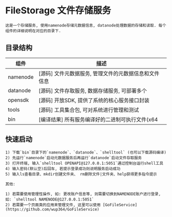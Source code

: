 # FileStorage 文件存储服务

    这是一个存储服务, 使用namenode存储元数据信息, datanode处理数据的存储和读取. 每个组件的详细说明在对应的目录下.

## 目录结构

| 组件          | 描述                                                                                   |
| ------------- | -------------------------------------------------------------------------------------- |
| namenode     | [源码] 文件元数据服务, 管理文件的元数据信息和文件信息                                       |
| datanode     | [源码] 文件存取服务, 数据存储服务, 可部署多个                                              |
| opensdk      | [源码] 开放SDK, 提供了系统的核心服务接口封装                                               |
| tools        | [源码] 工具集合包, 可对系统进行管理和测试                                                  |
| bin          | [编译结果] 所有服务编译好的二进制可执行文件(x64|x86)                                        |

## 快速启动

    1) 下载`bin`目录下的`namenode`、`datanode`、`shelltool` (也可以下载源码编译)
    2) 先运行`namenode`启动元数据服务后再运行`datanode`启动文件存取服务
    3) 打开终端, 输入`shelltool OPENAPI@127.0.0.1:5051`通过控制台运行shell工具
    4) 输入密码(默认空)后回车, 若提示登录成功则说明服务启动成功
    5) 输入ls查看目录、mkdir创建文件夹、 rm删除文件|文件夹、help获得更多指令提示
    
    其他:

    1) 若需要使用管理性操作, 如: 更改账户信息等, 则需要切换到NAMENODE账户进行登录, 如: `shelltool NAMENODE@127.0.0.1:5051`
    2) 若需要一个页面类的应用来管理文件, 这里可以使用 [GoFileService](https://github.com/wup364/GoFileService)
